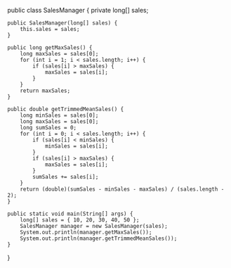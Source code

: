 public class SalesManager {
    private long[] sales;

    public SalesManager(long[] sales) {
        this.sales = sales;
    }

    public long getMaxSales() {
        long maxSales = sales[0];
        for (int i = 1; i < sales.length; i++) {
            if (sales[i] > maxSales) {
                maxSales = sales[i];
            }
        }
        return maxSales;
    }

    public double getTrimmedMeanSales() {
        long minSales = sales[0];
        long maxSales = sales[0];
        long sumSales = 0;
        for (int i = 0; i < sales.length; i++) {
            if (sales[i] < minSales) {
                minSales = sales[i];
            }
            if (sales[i] > maxSales) {
                maxSales = sales[i];
            }
            sumSales += sales[i];
        }
        return (double)(sumSales - minSales - maxSales) / (sales.length - 2);
    }

    public static void main(String[] args) {
        long[] sales = { 10, 20, 30, 40, 50 };
        SalesManager manager = new SalesManager(sales);
        System.out.println(manager.getMaxSales());
        System.out.println(manager.getTrimmedMeanSales());
    }
}
